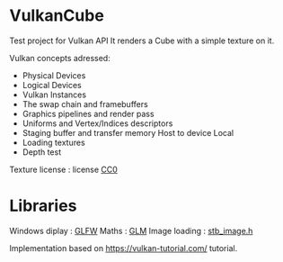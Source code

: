 # VulkanCube
Test project for Vulkan API
It renders a Cube with a simple texture on it.

Vulkan concepts adressed: 
- Physical Devices
- Logical Devices
- Vulkan Instances
- The swap chain and framebuffers
- Graphics pipelines and render pass
- Uniforms and Vertex/Indices descriptors
- Staging buffer and transfer memory Host to device Local
- Loading textures
- Depth test

Texture license : license [CC0](https://creativecommons.org/share-your-work/public-domain/cc0/)

# Libraries
Windows diplay : [GLFW](https://www.glfw.org/)
Maths : [GLM](https://glm.g-truc.net/0.9.9/index.html)
Image loading : [stb_image.h](https://github.com/nothings/stb/blob/master/stb_image.h)

Implementation based on https://vulkan-tutorial.com/ tutorial.

